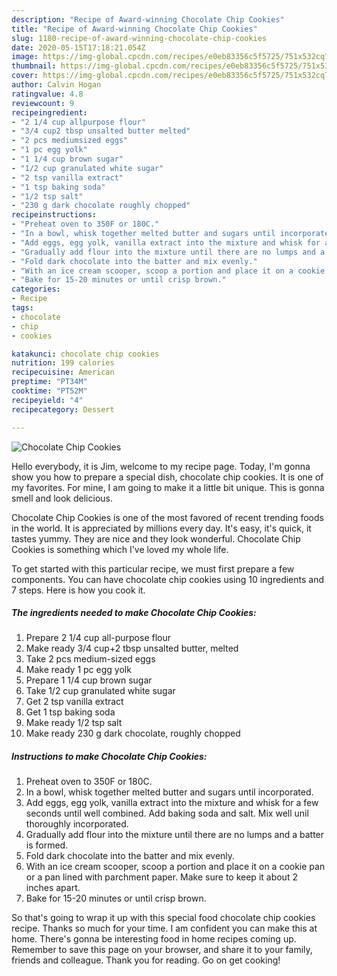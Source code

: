 ```yaml
---
description: "Recipe of Award-winning Chocolate Chip Cookies"
title: "Recipe of Award-winning Chocolate Chip Cookies"
slug: 1180-recipe-of-award-winning-chocolate-chip-cookies
date: 2020-05-15T17:18:21.054Z
image: https://img-global.cpcdn.com/recipes/e0eb83356c5f5725/751x532cq70/chocolate-chip-cookies-recipe-main-photo.jpg
thumbnail: https://img-global.cpcdn.com/recipes/e0eb83356c5f5725/751x532cq70/chocolate-chip-cookies-recipe-main-photo.jpg
cover: https://img-global.cpcdn.com/recipes/e0eb83356c5f5725/751x532cq70/chocolate-chip-cookies-recipe-main-photo.jpg
author: Calvin Hogan
ratingvalue: 4.8
reviewcount: 9
recipeingredient:
- "2 1/4 cup allpurpose flour"
- "3/4 cup2 tbsp unsalted butter melted"
- "2 pcs mediumsized eggs"
- "1 pc egg yolk"
- "1 1/4 cup brown sugar"
- "1/2 cup granulated white sugar"
- "2 tsp vanilla extract"
- "1 tsp baking soda"
- "1/2 tsp salt"
- "230 g dark chocolate roughly chopped"
recipeinstructions:
- "Preheat oven to 350F or 180C."
- "In a bowl, whisk together melted butter and sugars until incorporated."
- "Add eggs, egg yolk, vanilla extract into the mixture and whisk for a few seconds until well combined. Add baking soda and salt. Mix well unil thoroughly incorporated."
- "Gradually add flour into the mixture until there are no lumps and a batter is formed."
- "Fold dark chocolate into the batter and mix evenly."
- "With an ice cream scooper, scoop a portion and place it on a cookie pan or a pan lined with parchment paper. Make sure to keep it about 2 inches apart."
- "Bake for 15-20 minutes or until crisp brown."
categories:
- Recipe
tags:
- chocolate
- chip
- cookies

katakunci: chocolate chip cookies 
nutrition: 199 calories
recipecuisine: American
preptime: "PT34M"
cooktime: "PT52M"
recipeyield: "4"
recipecategory: Dessert

---
```



![Chocolate Chip Cookies](https://img-global.cpcdn.com/recipes/e0eb83356c5f5725/751x532cq70/chocolate-chip-cookies-recipe-main-photo.jpg)

Hello everybody, it is Jim, welcome to my recipe page. Today, I'm gonna show you how to prepare a special dish, chocolate chip cookies. It is one of my favorites. For mine, I am going to make it a little bit unique. This is gonna smell and look delicious.

Chocolate Chip Cookies is one of the most favored of recent trending foods in the world. It is appreciated by millions every day. It's easy, it's quick, it tastes yummy. They are nice and they look wonderful. Chocolate Chip Cookies is something which I've loved my whole life.




To get started with this particular recipe, we must first prepare a few components. You can have chocolate chip cookies using 10 ingredients and 7 steps. Here is how you cook it.

<!--inarticleads1-->

##### The ingredients needed to make Chocolate Chip Cookies:

1. Prepare 2 1/4 cup all-purpose flour
1. Make ready 3/4 cup+2 tbsp unsalted butter, melted
1. Take 2 pcs medium-sized eggs
1. Make ready 1 pc egg yolk
1. Prepare 1 1/4 cup brown sugar
1. Take 1/2 cup granulated white sugar
1. Get 2 tsp vanilla extract
1. Get 1 tsp baking soda
1. Make ready 1/2 tsp salt
1. Make ready 230 g dark chocolate, roughly chopped




<!--inarticleads2-->

##### Instructions to make Chocolate Chip Cookies:

1. Preheat oven to 350F or 180C.
1. In a bowl, whisk together melted butter and sugars until incorporated.
1. Add eggs, egg yolk, vanilla extract into the mixture and whisk for a few seconds until well combined. Add baking soda and salt. Mix well unil thoroughly incorporated.
1. Gradually add flour into the mixture until there are no lumps and a batter is formed.
1. Fold dark chocolate into the batter and mix evenly.
1. With an ice cream scooper, scoop a portion and place it on a cookie pan or a pan lined with parchment paper. Make sure to keep it about 2 inches apart.
1. Bake for 15-20 minutes or until crisp brown.




So that's going to wrap it up with this special food chocolate chip cookies recipe. Thanks so much for your time. I am confident you can make this at home. There's gonna be interesting food in home recipes coming up. Remember to save this page on your browser, and share it to your family, friends and colleague. Thank you for reading. Go on get cooking!
